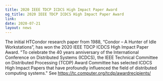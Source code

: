 ```yaml
---
title: 2020 IEEE TDCP ICDCS High Impact Paper Award
og_title: 2020 IEEE TDCP ICDCS High Impact Paper Award
link: 
date: 2020-07-21
layout: news
---
```


The initial HTCondor research paper from 1988, “Condor – A Hunter of Idle Workstations”, has won the 2020 IEEE TDCP ICDCS High Impact Paper Award. "To celebrate the 40 years anniversary of the International Conference on Distributed Systems (ICDCS), the IEEE Technical Committee on Distributed Processing (TCDP) Award Committee has selected ICDCS High Impact Papers that have profoundly influenced the field of distributed computing systems." See <a href="https://tc.computer.org/tcdp/awardrecipients/">https://tc.computer.org/tcdp/awardrecipients/</a> 
